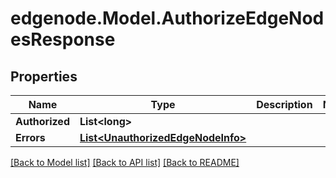 # edgenode.Model.AuthorizeEdgeNodesResponse

## Properties

Name | Type | Description | Notes
------------ | ------------- | ------------- | -------------
**Authorized** | **List&lt;long&gt;** |  | 
**Errors** | [**List&lt;UnauthorizedEdgeNodeInfo&gt;**](UnauthorizedEdgeNodeInfo.md) |  | 

[[Back to Model list]](../README.md#documentation-for-models) [[Back to API list]](../README.md#documentation-for-api-endpoints) [[Back to README]](../README.md)

